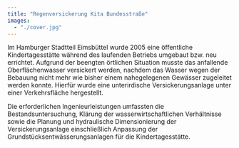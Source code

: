 ```yaml
---
title: "Regenversickerung Kita Bundesstraße"
images:
  - "./cover.jpg"
---
```


Im Hamburger Stadtteil Eimsbüttel wurde 2005 eine öffentliche
Kindertagesstätte während des laufenden Betriebs umgebaut bzw. neu
errichtet. Aufgrund der beengten örtlichen Situation musste das
anfallende Oberflächenwasser versickert werden, nachdem das Wasser wegen der Bebauung nicht mehr wie bisher einem nahegelegenen Gewässer
zugeleitet werden konnte. Hierfür wurde eine unterirdische
Versickerungsanlage unter einer Verkehrsfläche hergestellt.

Die erforderlichen Ingenieurleistungen umfassten die Bestandsuntersuchung,
Klärung der wasserwirtschaftlichen Verhältnisse sowie die Planung und
hydraulische Dimensionierung der Versickerungsanlage einschließlich
Anpassung der Grundstücksentwässerungsanlagen für die Kindertagesstätte.
